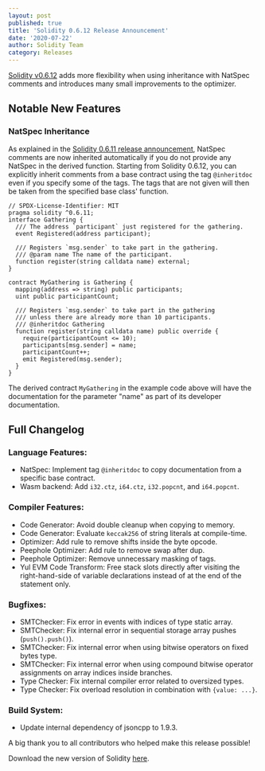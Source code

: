 ```yaml
---
layout: post
published: true
title: 'Solidity 0.6.12 Release Announcement'
date: '2020-07-22'
author: Solidity Team
category: Releases
---
```


[Solidity v0.6.12](https://github.com/ethereum/solidity/releases/tag/v0.6.12) adds more flexibility
when using inheritance with NatSpec comments and introduces many small improvements to the optimizer.


## Notable New Features 

### NatSpec Inheritance

As explained in the [Solidity 0.6.11 release announcement](https://solidity.ethereum.org/2020/07/07/solidity-0611-release-announcement/),
NatSpec comments are now inherited automatically if you do not provide any
NatSpec in the derived function. Starting from Solidity 0.6.12, you can
explicitly inherit comments from a base contract using the tag ``@inheritdoc``
even if you specify some of the tags.
The tags that are not given will then be taken from the specified base class'
function.

```solidity
// SPDX-License-Identifier: MIT
pragma solidity ^0.6.11;
interface Gathering {
  /// The address `participant` just registered for the gathering.
  event Registered(address participant);

  /// Registers `msg.sender` to take part in the gathering.
  /// @param name The name of the participant.
  function register(string calldata name) external;
}

contract MyGathering is Gathering {
  mapping(address => string) public participants;
  uint public participantCount;

  /// Registers `msg.sender` to take part in the gathering
  /// unless there are already more than 10 participants.
  /// @inheritdoc Gathering
  function register(string calldata name) public override {
    require(participantCount <= 10);
    participants[msg.sender] = name;
    participantCount++;
    emit Registered(msg.sender);
  }
}
```

The derived contract ``MyGathering`` in the example code above will have
the documentation for the parameter "name" as part of its developer documentation.


## Full Changelog

### Language Features:
* NatSpec: Implement tag ``@inheritdoc`` to copy documentation from a specific base contract.
* Wasm backend: Add ``i32.ctz``, ``i64.ctz``, ``i32.popcnt``, and ``i64.popcnt``.

### Compiler Features:
* Code Generator: Avoid double cleanup when copying to memory.
* Code Generator: Evaluate ``keccak256`` of string literals at compile-time.
* Optimizer: Add rule to remove shifts inside the byte opcode.
* Peephole Optimizer: Add rule to remove swap after dup.
* Peephole Optimizer: Remove unnecessary masking of tags.
* Yul EVM Code Transform: Free stack slots directly after visiting the right-hand-side of variable declarations instead of at the end of the statement only.

### Bugfixes:
* SMTChecker: Fix error in events with indices of type static array.
* SMTChecker: Fix internal error in sequential storage array pushes (``push().push()``).
* SMTChecker: Fix internal error when using bitwise operators on fixed bytes type.
* SMTChecker: Fix internal error when using compound bitwise operator assignments on array indices inside branches.
* Type Checker: Fix internal compiler error related to oversized types.
* Type Checker: Fix overload resolution in combination with ``{value: ...}``.

### Build System:
 * Update internal dependency of jsoncpp to 1.9.3.

A big thank you to all contributors who helped make this release possible!

Download the new version of Solidity [here](https://github.com/ethereum/solidity/releases/tag/v0.6.12).
